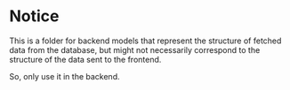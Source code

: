 # Notice

This is a folder for backend models that represent the structure of
fetched data from the database, but might not necessarily correspond
to the structure of the data sent to the frontend.

So, only use it in the backend.
